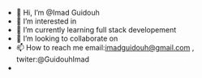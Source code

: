 - 👋 Hi, I’m @Imad Guidouh
- 👀 I’m interested in 
- 🌱 I’m currently learning full stack developement
- 💞️ I’m looking to collaborate on  
- 📫 How to reach me email:imadguidouh@gmail.com , twiter:@GuidouhImad
- 

<!---
Pandox03/Pandox03 is a ✨ special ✨ repository because its `README.md` (this file) appears on your GitHub profile.
You can click the Preview link to take a look at your changes.
--->
